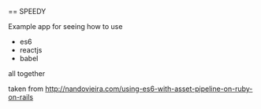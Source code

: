 == SPEEDY

Example app for seeing how to use

* es6
* reactjs
* babel

all together

taken from http://nandovieira.com/using-es6-with-asset-pipeline-on-ruby-on-rails
